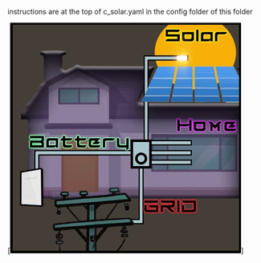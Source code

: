 instructions are at the top of c_solar.yaml in the config folder of this folder


[![dashboard](./04-animated-graph-base-solar-to-house-and-battery-and-grid.gif)]
